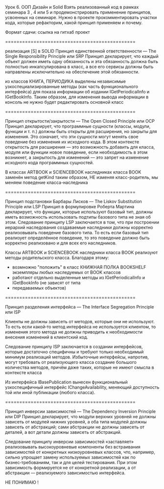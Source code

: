 Урок 6. ООП Дизайн и Solid
Взять реализованный код в рамках семинара 3 , 4 или 5 
и продемонстрировать применение принципов, 
усвоенных на семинаре.
Нужно в проекте прокомментировать участки кода, 
которые рефакторим, какой принцип применяем и почему.

Формат сдачи: ссылка на гитхаб проект


==============================================

реализация [S] в SOLID
Принцип единственной ответственности — The Single Responsibility Principle или SRP
Принцип декларирует, что каждый объект должен иметь одну обязанность и эта обязанность
должна быть полностью инкапсулирована в класс, а все его сервисы должны быть
направлены исключительно на обеспечение этой обязанности.

из классов КНИГА, ПЕРИОДИКА выделены независимые узкоспециализированные методы 
(как часть функционального интерфейса) для показа информации об издании IGetPeriodicalInfo и IGetBookInfo.
Таким образом, для изменения вывода информации в консоль не нужно будет редактировать основной класс

==============================================

Принцип открытости/закрытости — The Open Closed Principle или OCP
Принцип декларирует, что программные сущности (классы, модули, функции и т. п.)
должны быть открыты для расширения, но закрыты для изменения. Это означает,
что эти сущности могут менять свое поведение без изменения их исходного кода.
В этом контексте открытость для расширения — это возможность добавить для класса,
модуля или функции новое поведение, если необходимость в этом возникнет,
а закрытость для изменений — это запрет на изменение исходного кода программных сущностей.

В классах ARTBOOK и SCIENCEBOOK наследниках класса BOOK заменён метод getKind
таким образом, НЕ изменяя класс-родитель, мы меняем поведение класса-наследника

==============================================

Принцип подстановки Барбары Лисков — The Liskov Substitution Principle или LSP
Принцип в формулировке Роберта Мартина декларирует, что функции, которые используют базовый тип,
должны иметь возможность использовать подтипы базового типа не зная об этом.
Следование принципу LSP заключается в том, что при построении иерархий наследования создаваемые
наследники должны корректно реализовывать поведение базового типа. То есть если базовый тип
реализует определённое поведение, то это поведение должно быть корректно реализовано и для
всех его наследников.

Классы ARTBOOK и SCIENCEBOOK наследники класса BOOK
реализуют методы родительского класса.
Благодаря этому:
 - возмножно "положить" в класс КНИЖНАЯ ПОЛКА BOOKSHELF экземпляры любых наследуемых от BOOK классов
 - работают отдельно выделенные методы из IGetPeriodicalInfo и IGetBookInfo (не зависят от типа 
 - передаваемых объектов)

==============================================

Принцип разделения интерфейса — The Interface Segregation Principle или ISP

Клиенты не должны зависеть от методов, которые они не используют. То есть если какой‑то метод 
интерфейса не используется клиентом, то изменения этого метода не должны приводить к необходимости 
внесения изменений в клиентский код.

Следование принципу ISP заключается в создании интерфейсов, которые достаточно специфичны и требуют 
только необходимый минимум реализаций методов. Избыточные интерфейсы, напротив, могут требовать от 
реализующего класса создание большого количества методов, причём даже таких, которые не имеют смысла 
в контексте класса

Из интерфейса IBasePublication вынесен функциональный узкоспецифичный интерфейс IChangeAvailability, 
меняющий доступность той или иной публикации (любого класса).

==============================================

Принцип инверсии зависимостей — The Dependency Inversion Principle или DIP
Принцип декларирует, что модули верхних уровней не должны зависеть от модулей нижних уровней, 
а оба типа модулей должны зависеть от абстракций; сами абстракции не должны зависеть от деталей, 
а вот детали должны зависеть от абстракций.

Следование принципу инверсии зависимостей «заставляет» реализовывать высокоуровневые компоненты 
без встраивания зависимостей от конкретных низкоуровневых классов, что, например, сильно упрощает 
замену используемых зависимостей как по бизнес‑требованиям, так и для целей тестирования. При этом 
зависимость формируется не от конкретной реализации, а от абстракции — реализуемого зависимостью интерфейса.

НЕ ПОНИМАЮ !
